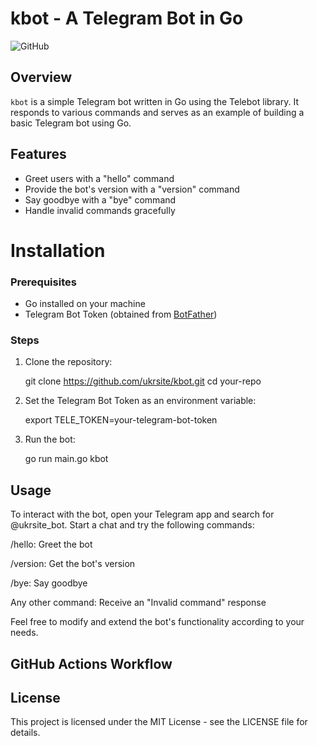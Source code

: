 # kbot - A Telegram Bot in Go

![GitHub](https://img.shields.io/github/license/ukrsite/kbot)

## Overview

`kbot` is a simple Telegram bot written in Go using the Telebot library. It responds to various commands and serves as an example of building a basic Telegram bot using Go.

## Features

- Greet users with a "hello" command
- Provide the bot's version with a "version" command
- Say goodbye with a "bye" command
- Handle invalid commands gracefully

# Installation

### Prerequisites

- Go installed on your machine
- Telegram Bot Token (obtained from [BotFather](https://t.me/botfather))

### Steps

1. Clone the repository:

   git clone https://github.com/ukrsite/kbot.git
   cd your-repo

2. Set the Telegram Bot Token as an environment variable:

    export TELE_TOKEN=your-telegram-bot-token

3. Run the bot:

    go run main.go kbot

## Usage

To interact with the bot, open your Telegram app and search for @ukrsite_bot. Start a chat and try the following commands:

/hello: Greet the bot

/version: Get the bot's version

/bye: Say goodbye

Any other command: Receive an "Invalid command" response

Feel free to modify and extend the bot's functionality according to your needs.

## GitHub Actions Workflow

## License

This project is licensed under the MIT License - see the LICENSE file for details.
